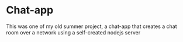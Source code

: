 # Chat-app
This was one of my old summer project, a chat-app that creates a chat room over a network using a self-created nodejs server
